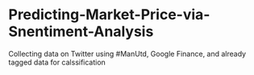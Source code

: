 # Predicting-Market-Price-via-Snentiment-Analysis
Collecting data on Twitter using #ManUtd, Google Finance, and already tagged data for calssification
